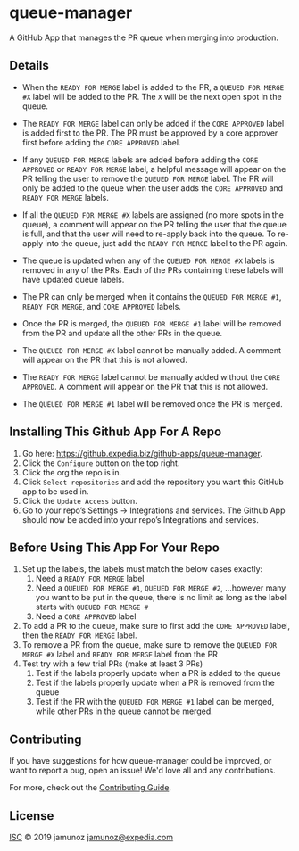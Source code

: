 # queue-manager
A GitHub App that manages the PR queue when merging into production.

## Details
- When the `READY FOR MERGE` label is added to the PR, a `QUEUED FOR MERGE #X` label will be added to the PR. The `X`  will be the next open spot in the queue.

- The `READY FOR MERGE` label can only be added if the `CORE APPROVED` label is added first to the PR. The PR must be approved by a core approver first before adding the `CORE APPROVED` label.

- If any `QUEUED FOR MERGE` labels are added before adding the `CORE APPROVED` or `READY FOR MERGE` label, a helpful message will appear on the PR telling the user to remove the `QUEUED FOR MERGE` label. The PR will only be added to the queue when the user adds the `CORE APPROVED` and `READY FOR MERGE` labels.

- If all the `QUEUED FOR MERGE #X` labels are assigned (no more spots in the queue), a comment will appear on the PR telling the user that the queue is full, and that the user will need to re-apply back into the queue. To re-apply into the queue, just add the `READY FOR MERGE` label to the PR again.

- The queue is updated when any of the `QUEUED FOR MERGE #X` labels is removed in any of the PRs. Each of the PRs containing these labels will have updated queue labels.

- The PR can only be merged when it contains the `QUEUED FOR MERGE #1`, `READY FOR MERGE`, and `CORE APPROVED` labels.

- Once the PR is merged, the `QUEUED FOR MERGE #1` label will be removed from the PR and update all the other PRs in the queue.

- The `QUEUED FOR MERGE #X` label cannot be manually added. A comment will appear on the PR that this is not allowed. 

- The `READY FOR MERGE` label cannot be manually added without the `CORE APPROVED`. A comment will appear on the PR that this is not allowed. 

- The `QUEUED FOR MERGE #1` label will be removed once the PR is merged.


## Installing This Github App For A Repo
1. Go here: https://github.expedia.biz/github-apps/queue-manager.
2. Click the `Configure` button on the top right.
3. Click the org the repo is in.
4. Click `Select repositories` and add the repository you want this GitHub app to be used in.
5. Click the `Update Access` button.
6. Go to your repo’s Settings -> Integrations and services. The Github App should now be added into your repo’s Integrations and services.

## Before Using This App For Your Repo
1. Set up the labels, the labels must match the below cases exactly:
    1. Need a `READY FOR MERGE` label
    2. Need a `QUEUED FOR MERGE #1`, `QUEUED FOR MERGE #2`, …however many you want to be put in the queue, there is no limit as long as the label starts with `QUEUED FOR MERGE #`
    3. Need a `CORE APPROVED` label
2. To add a PR to the queue, make sure to first add the `CORE APPROVED` label, then the `READY FOR MERGE` label.
3. To remove a PR from the queue, make sure to remove the `QUEUED FOR MERGE #X` label and `READY FOR MERGE` label from the PR
4.  Test try with a few trial PRs (make at least 3 PRs)
    1. Test if the labels properly update when a PR is added to the queue
    2. Test if the labels properly update when a PR is removed from the queue
    3. Test if the PR with the `QUEUED FOR MERGE #1` label can be merged, while other PRs in the queue cannot be merged.

## Contributing
If you have suggestions for how queue-manager could be improved, or want to report a bug, open an issue! We'd love all and any contributions.

For more, check out the [Contributing Guide](CONTRIBUTING.md).

## License

[ISC](LICENSE) © 2019 jamunoz <jamunoz@expedia.com>
